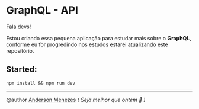 # GraphQL - API

Fala devs!

Estou criando essa pequena aplicação para estudar mais sobre o 
**GraphQL**, conforme eu for progredindo nos estudos estarei atualizando este repositório.

## Started:

```
npm install && npm run dev
```

---

@author [Anderson Menezes](https://silk-biplane-d37.notion.site/Anderson-Menezes-5ec33939b60943c0ad2173940c61e0e6)  *( Seja melhor que ontem 👋 )*
